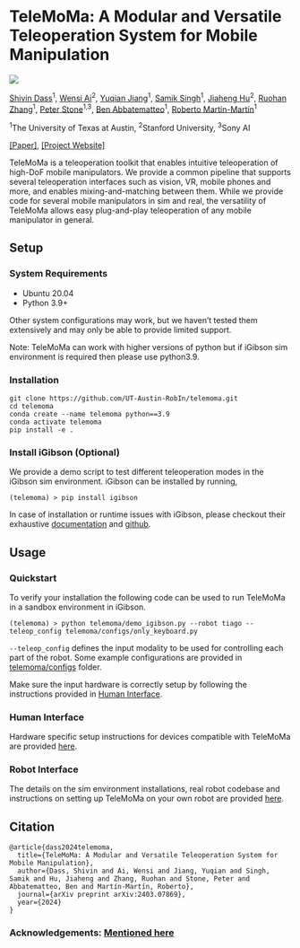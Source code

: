 # TeleMoMa: A Modular and Versatile Teleoperation System for Mobile Manipulation

<img src="assets/telemoma_architecture.png">

[Shivin Dass](https://shivindass.github.io/)<sup>1</sup>, [Wensi Ai](https://wensi-ai.github.io/)<sup>2</sup>, [Yuqian Jiang](https://yuqianjiang.us/)<sup>1</sup>, [Samik Singh]()<sup>1</sup>, [Jiaheng Hu](https://jiahenghu.github.io/)<sup>2</sup>, [Ruohan Zhang](https://ai.stanford.edu/~zharu/)<sup>1</sup>, [Peter Stone](https://www.cs.utexas.edu/~pstone/)<sup>1,3</sup>, [Ben Abbatematteo](https://babbatem.github.io/)<sup>1</sup>, [Roberto Martín-Martín](https://robertomartinmartin.com/)<sup>1</sup>

<sup>1</sup>The University of Texas at Austin, <sup>2</sup>Stanford University, <sup>3</sup>Sony AI

[[Paper]](https://arxiv.org/abs/2403.07869), [[Project Website]](https://robin-lab.cs.utexas.edu/telemoma-web/)

TeleMoMa is a teleoperation toolkit that enables intuitive teleoperation of high-DoF mobile manipulators. We provide a common pipeline that supports several teleoperation interfaces such as vision, VR, mobile phones and more, and enables mixing-and-matching between them. While we provide code for several mobile manipulators in sim and real, the versatility of TeleMoMa allows easy plug-and-play teleoperation of any mobile manipulator in general. 

## Setup  
### System Requirements
- Ubuntu 20.04
- Python 3.9+

Other system configurations may work, but we haven’t tested them extensively and may only be able to provide limited support.

Note: TeleMoMa can work with higher versions of python but if iGibson sim environment is required then please use python3.9.

### Installation

```
git clone https://github.com/UT-Austin-RobIn/telemoma.git
cd telemoma
conda create --name telemoma python==3.9
conda activate telemoma
pip install -e .
```

### Install iGibson (Optional)
We provide a demo script to test different teleoperation modes in the iGibson sim environment. iGibson can be installed by running,
```
(telemoma) > pip install igibson
```
In case of installation or runtime issues with iGibson, please checkout their exhaustive [documentation](https://stanfordvl.github.io/iGibson/) and [github](https://github.com/StanfordVL/iGibson).

## Usage

### Quickstart

To verify your installation the following code can be used to run TeleMoMa in a sandbox environment in iGibson.
```
(telemoma) > python telemoma/demo_igibson.py --robot tiago --teleop_config telemoma/configs/only_keyboard.py 
```

```--teleop_config``` defines the input modality to be used for controlling each part of the robot. Some example configurations are provided in [telemoma/configs](telemoma/configs/) folder.

Make sure the input hardware is correctly setup by following the instructions provided in [Human Interface](telemoma/human_interface/README.md).

### Human Interface
Hardware specific setup instructions for devices compatible with TeleMoMa are provided [here](telemoma/human_interface/README.md).

### Robot Interface
The details on the sim environment installations, real robot codebase and instructions on setting up TeleMoMa on your own robot are provided [here](telemoma/robot_interface/README.md).

## Citation
```
@article{dass2024telemoma,
  title={TeleMoMa: A Modular and Versatile Teleoperation System for Mobile Manipulation},
  author={Dass, Shivin and Ai, Wensi and Jiang, Yuqian and Singh, Samik and Hu, Jiaheng and Zhang, Ruohan and Stone, Peter and Abbatematteo, Ben and Martín-Martín, Roberto},
  journal={arXiv preprint arXiv:2403.07869},
  year={2024}
}
```

### Acknowledgements: [Mentioned here](acknowledgements.md)